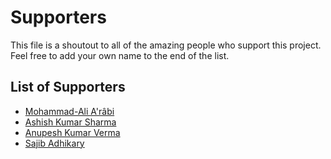 # Supporters

This file is a shoutout to all of the amazing people who support this project. Feel free to add your own name to the end of the list.

## List of Supporters

- [Mohammad-Ali A'râbi](https://github.com/aerabi)
- [Ashish Kumar Sharma](https://github.com/AshishSharma1203)
- [Anupesh Kumar Verma](https://github.com/anupeshverma)
- [Sajib Adhikary](https://github.com/sajibAdhi)
